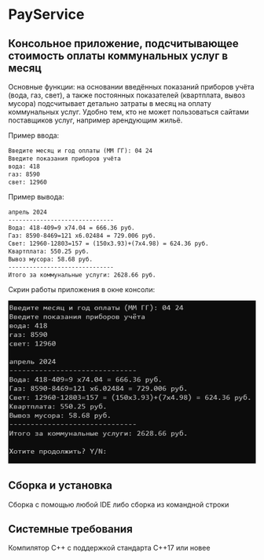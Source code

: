 # PayService
## Консольное приложение, подсчитывающее стоимость оплаты коммунальных услуг в месяц
Основные функции: на основании введённых показаний приборов учёта (вода, газ, свет), а также постоянных показателей (квартплата, вывоз мусора) подсчитывает детально затраты в месяц на оплату коммунальных услуг. Удобно тем, кто не может пользоваться сайтами поставщиков услуг, например арендующим жильё.

Пример ввода:
```
Введите месяц и год оплаты (MM ГГ): 04 24
Введите показания приборов учёта
вода: 418
газ: 8590
свет: 12960
```
Пример вывода:
```
апрель 2024
------------------------------
Вода: 418-409=9 x74.04 = 666.36 руб.
Газ: 8590-8469=121 x6.02484 = 729.006 руб.
Свет: 12960-12803=157 = (150x3.93)+(7x4.98) = 624.36 руб.
Квартплата: 550.25 руб.
Вывоз мусора: 58.68 руб.
------------------------------
Итого за коммунальные услуги: 2628.66 руб.
```
Скрин работы приложения в окне консоли:

![](https://github.com/kutuzzov/PayService/blob/main/images/ps.png)

## Сборка и установка
Сборка с помощью любой IDE либо сборка из командной строки

## Системные требования
Компилятор С++ с поддержкой стандарта C++17 или новее
